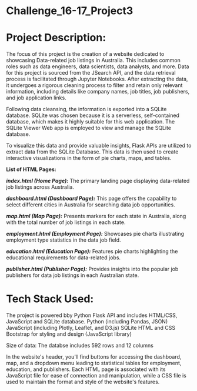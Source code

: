 # Challenge_16-17_Project3

# Project Description:

The focus of this project is the creation of a website dedicated to showcasing Data-related job listings in Australia. This includes common roles such as data engineers, data scientists, data analysts, and more. Data for this project is sourced from the JSearch API, and the data retrieval process is facilitated through Jupyter Notebooks. After extracting the data, it undergoes a rigorous cleaning process to filter and retain only relevant information, including details like company names, job titles, job publishers, and job application links.

Following data cleansing, the information is exported into a SQLite database. SQLite was chosen because it is a serverless, self-contained database, which makes it highly suitable for this web application. The SQLite Viewer Web app is employed to view and manage the SQLite database.

To visualize this data and provide valuable insights, Flask APIs are utilized to extract data from the SQLite Database. This data is then used to create interactive visualizations in the form of pie charts, maps, and tables.

**List of HTML Pages:**

***index.html (Home Page):*** The primary landing page displaying data-related job listings across Australia.

***dashboard.html (Dashboard Page):*** This page offers the capability to select different cities in Australia for searching data job opportunities.

***map.html (Map Page):*** Presents markers for each state in Australia, along with the total number of job listings in each state.

***employment.html (Employment Page):*** Showcases pie charts illustrating employment type statistics in the data job field.

***education.html (Education Page):*** Features pie charts highlighting the educational requirements for data-related jobs.

***publisher.html (Publisher Page):*** Provides insights into the popular job publishers for data job listings in each Australian state.

# Tech Stack Used:
The project is powered bby Python Flask API and includes HTML/CSS, JavaScript and SQLite database.
Python (including Pandas, JSON)
JavaScript (including Plotly, Leaflet, and D3.js)
SQLite
HTML and CSS
Bootstrap for styling and design (JavaScript library)

Size of data: The databse includes 592 rows and 12 columns 


In the website's header, you'll find buttons for accessing the dashboard, map, and a dropdown menu leading to statistical tables for employment, education, and publishers. Each HTML page is associated with its JavaScript file for ease of connection and manipulation, while a CSS file is used to maintain the format and style of the website's features.
